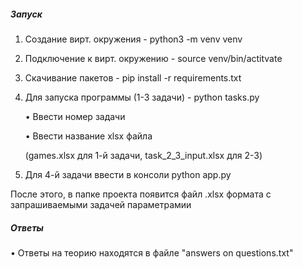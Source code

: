 ##### **Запуск**
1. Создание вирт. окружения - python3 -m venv venv
2. Подключение к вирт. окружению - source venv/bin/actitvate
3. Скачивание пакетов - pip install -r requirements.txt
4. Для запуска программы (1-3 задачи) - python tasks.py
   
    • Ввести номер задачи
    
   • Ввести название xlsx файла 

     (games.xlsx для 1-й задачи, task_2_3_input.xlsx для 2-3)
5. Для 4-й задачи ввести в консоли python app.py

После этого, в папке проекта появится файл .xlsx формата с запрашиваемыми задачей параметрамии

##### **Ответы**

• Ответы на теорию находятся в файле "answers on questions.txt"